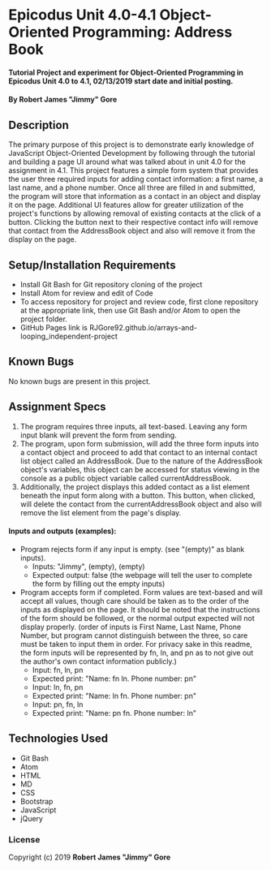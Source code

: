 # Epicodus Unit 4.0-4.1 Object-Oriented Programming: Address Book

#### Tutorial Project and experiment for Object-Oriented Programming in Epicodus Unit 4.0 to 4.1, 02/13/2019 start date and initial posting.

#### By **Robert James "Jimmy" Gore**

## Description

The primary purpose of this project is to demonstrate early knowledge of JavaScript Object-Oriented Development by following through the tutorial and building a page UI around what was talked about in unit 4.0 for the assignment in 4.1.  This project features a simple form system that provides the user three required inputs for adding contact information: a first name, a last name, and a phone number.  Once all three are filled in and submitted, the program will store that information as a contact in an object and display it on the page.  Additional UI features allow for greater utilization of the project's functions by allowing removal of existing contacts at the click of a button.  Clicking the button next to their respective contact info will remove that contact from the AddressBook object and also will remove it from the display on the page.

## Setup/Installation Requirements

* Install Git Bash for Git repository cloning of the project
* Install Atom for review and edit of Code
* To access repository for project and review code, first clone repository at the appropriate link, then use Git Bash and/or Atom to open the project folder.
* GitHub Pages link is RJGore92.github.io/arrays-and-looping_independent-project

## Known Bugs

No known bugs are present in this project.

## Assignment Specs

1. The program requires three inputs, all text-based.  Leaving any form input blank will prevent the form from sending.
2. The program, upon form submission, will add the three form inputs into a contact object and proceed to add that contact to an internal contact list object called an AddressBook.  Due to the nature of the AddressBook object's variables, this object can be accessed for status viewing in the console as a public object variable called currentAddressBook.
3. Additionally, the project displays this added contact as a list element beneath the input form along with a button.  This button, when clicked, will delete the contact from the currentAddressBook object and also will remove the list element from the page's display.


####  Inputs and outputs (examples):

* Program rejects form if any input is empty. (see "(empty)" as blank inputs).
  * Inputs: "Jimmy", (empty), (empty)
  * Expected output: false (the webpage will tell the user to complete the form by filling out the empty inputs)
* Program accepts form if completed.  Form values are text-based and will accept all values, though care should be taken as to the order of the inputs as displayed on the page.  It should be noted that the instructions of the form should be followed, or the normal output expected will not display properly.  (order of inputs is First Name, Last Name, Phone Number, but program cannot distinguish between the three, so care must be taken to input them in order.  For privacy sake in this readme, the form inputs will be represented by fn, ln, and pn as to not give out the author's own contact information publicly.)
  * Input: fn, ln, pn
  * Expected print: "Name: fn ln.  Phone number: pn"
  * Input: ln, fn, pn
  * Expected print: "Name: ln fn.  Phone number: pn"
  * Input: pn, fn, ln
  * Expected print: "Name: pn fn.  Phone number: ln"

## Technologies Used

* Git Bash
* Atom
* HTML
* MD
* CSS
* Bootstrap
* JavaScript
* jQuery

### License

Copyright (c) 2019 **Robert James "Jimmy" Gore**
